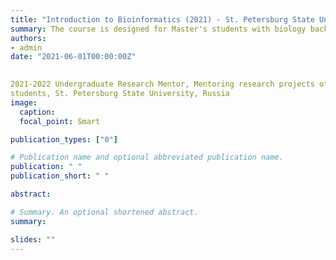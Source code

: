 ```yaml
---
title: "Introduction to Bioinformatics (2021) - St. Petersburg State University, Russia"
summary: The course is designed for Master's students with biology background. In this course we discuss following topics: basic bioinformatic challenges; algorithms and tools for genome assembly; analysis of DNA-seq and RNA-seq data. Students learn to work in Linux environment, install and run various bioinformatics tools. 
authors:
- admin
date: "2021-06-01T00:00:00Z"

  
2021‐2022 Undergraduate Research Mentor, Mentoring research projects of Computer Science undergraduate
students, St. Petersburg State University, Russia
image:
  caption: 
  focal_point: Smart

publication_types: ["0"]

# Publication name and optional abbreviated publication name.
publication: " "
publication_short: " "

abstract:  

# Summary. An optional shortened abstract.
summary:  

slides: ""
---
```


 